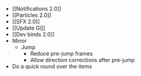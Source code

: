 - [[Notifications 2.0]]
- [[Particles 2.0]]
- [[SFX 2.0]]
- [[Update Gi]]
- [[Dev binds 2.0]]
- Minor
	- Jump
		- Reduce pre-jump frames
		- Allow direction corrections after pre-jump
- Do a quick round over the items